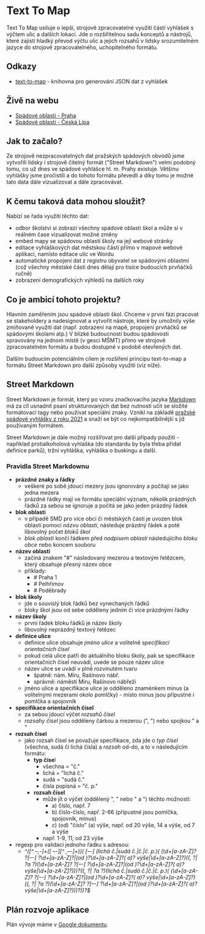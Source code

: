# Text To Map
Text To Map usiluje o lepší, strojově zpracovatelné využití částí vyhlášek s výčtem ulic a dalších lokací. Jde o rozšiřitelnou sadu konceptů a nástrojů, které zajistí hladký převod výčtu ulic a jejich rozsahů v lidsky srozumitelném jazyce do strojově zpracovatelného, uchopitelného formátu.

## Odkazy
- [text-to-map](https://github.com/maral/text-to-map) - knihovna pro generování JSON dat z vyhlášek

## Živě na webu
- [Spádové oblasti - Praha](https://mareklisy.cz/spadovosti-praha/)
- [Spádové oblasti - Česká Lípa](https://mareklisy.cz/spadovosti-praha/cl.html)

## Jak to začalo?
Ze strojově nezpracovatelných dat pražských spádových obvodů jsme vytvořili lidsky i strojově čitelný formát ("Street Markdown") velmi podobný tomu, co už dnes ve spádové vyhlášce hl. m. Prahy existuje. Většinu vyhlášky jsme pročistili a do tohoto formátu převedli a díky tomu je možné tato data dále vizualizovat a dále zpracovávat.

## K čemu taková data mohou sloužit?
Nabízí se řada využití těchto dat:
- odbor školství si zobrazí všechny spádové oblasti škol a může si v reálném čase vizualizovat možné změny
- embed mapy se spádovou oblastí školy na její webové stránky
- editace vyhláškových dat městskou částí přímo v mapové webové aplikaci, namísto editace ulic ve Wordu
- automatické propojení dat z registru obyvatel se spádovými oblastmi (což všechny městské části dnes dělají pro tisíce budoucích prvňáčků ručně)
- zobrazení demografických výhledů na dalších roky

## Co je ambicí tohoto projektu?
Hlavním zaměřením jsou spádové oblasti škol. Chceme v první fázi pracovat se stakeholdery a nadesignovat a vytvořit nástroje, které by umožnily výše zmiňované využití dat (např. zobrazení na mapě, propojení prvňáčků se spádovými školami atp.) V blízké budoucnosti budou spádovosti spravovány na jednom místě (v gesci MŠMT) přímo ve strojově zpracovatelném formátu a budou dostupné v podobě otevřených dat.

Dalším budoucím potenciálním cílem je rozšíření principu text-to-map a formátu Street Markdown pro další způsoby využití (viz níže).

## Street Markdown
Street Markdown je formát, který po vzoru značkovacího jazyka [Markdown](https://en.wikipedia.org/wiki/Markdown) má za cíl usnadnit psaní strukturovaných dat bez nutnosti učit se složité formátovací tagy nebo používat speciální znaky. Vznikl na základě [pražské spádové vyhlášky z roku 2021](https://www.praha.eu/file/3251117/vyhlaska_c._4.pdf) a snaží se být co nejkompatibilnější s již používaným formátem.

Street Markdown je dále možný rozšiřovat pro další případy použití - například protialkoholová vyhláška (do standardu by byla třeba přidat definice parků), tržní vyhláška, vyhláška o buskingu a další.

### Pravidla Street Markdownu

* **prázdné znaky a řádky**
    * veškeré po sobě jdoucí mezery jsou ignorovány a počítají se jako jedna mezera
    * prázdné řádky mají ve formátu speciální význam, několik prázdných řádků za sebou se ignoruje a počítá se jako jeden prázdný řádek
* **blok oblasti**
    * v případě SMD pro více obcí či městských částí je uvozen blok oblasti pomocí _názvu oblasti_, následuje prázdný řádek a poté libovolný počet _bloků škol_
    * _blok oblasti_ končí řádkem před _nadpisem oblasti_ následujícího _bloku obce_ nebo koncem souboru
* **název oblasti**
    * začíná znakem "#" následovaný mezerou a textovým řetězcem, který obsahuje přesný název obce
    * příklady:
       * \# Praha 1
       * \# Pelhřimov
       * \# Poděbrady
* **blok školy**
    * jde o souvislý blok řádků bez vynechaných řádků
    * bloky škol jsou od sebe odděleny jedním či více prázdnými řádky
* **název školy**
    * první řádek bloku řádků je název školy
    * libovolný neprázdný textový řetězec
* **definice ulice**
    * definice ulice obsahuje _jméno ulice_ a volitelně _specifikaci orientačních čísel_
    * pokud celá ulice patří do aktuálního bloku školy, pak se specifikace orientačních čísel neuvádí, uvede se pouze název ulice
    * název ulice se uvádí v plně rozvinutém tvaru
        * špatně: nám. Míru, Rašínovo nábř.
        * správně: náměstí Míru, Rašínovo nábřeží
    * jméno ulice a specifikace ulice je odděleno znaménkem minus (a volitelnými mezerami okolo pomlčky) - místo minus jsou přípustné i pomlčka a spojovník
* **specifikace orientačních čísel**
    * za sebou jdoucí výčet _rozsahů čísel_
    * _rozsahy čísel_ jsou odděleny čárkou a mezerou (", ") nebo spojkou " a "
* **rozsah čísel**
    * jako rozsah čísel se považuje specifikace, zda jde o _typ čísel_ (všechna, sudá či lichá čísla) a _rozsah_ od-do, a to v následujícím formátu:
        * **typ číse**l
            * všechna = "č."
            * lichá = "lichá č."
            * sudá = "sudá č."
            * čísla popisná = "č. p."
        * **rozsah čísel**
            * může jít o výčet (oddělený ", " nebo " a ") těchto možností:
                * a) číslo, např. 7
                * b) číslo-číslo, např. 2-66 (přípustné jsou pomlčka, spojovník, minus)
                * c) (od) "číslo" (a) výše, např. od 20 výše, 14 a výše, od 7 a výše
            * např. 1-9, 11, od 23 výše
* regexp pro validaci jednoho řádku s adresou:
     * _^([^ –,-]+([ –-][^ ,–-]+)*)( [–-] (lichá č.|sudá č.|č.|č. p.)( (\d+[a-zA-Z]? ?[–-] ?\d+[a-zA-Z]?|(od )?\d+[a-zA-Z]?( a)? výše|\d+[a-zA-Z]?)((, ?| ?a ?)(\d+[a-zA-Z]? ?[–-] ?\d+[a-zA-Z]?|(od )?\d+[a-zA-Z]?( a)? výše|\d+[a-zA-Z]?))*)?((, ?| ?a ?)(lichá č.|sudá č.|č.|č. p.)( (\d+[a-zA-Z]? ?[–-] ?\d+[a-zA-Z]?|(od )?\d+[a-zA-Z]?( a)? výše|\d+[a-zA-Z]?)((, ?| ?a ?)(\d+[a-zA-Z]? ?[–-] ?\d+[a-zA-Z]?|(od )?\d+[a-zA-Z]?( a)? výše|\d+[a-zA-Z]?))*)?)*)?$_

## Plán rozvoje aplikace

Plán vývoje máme v [Google dokumentu](https://docs.google.com/document/d/1sjGZ1A5HMstfswkfi0Ga_cqPYzA_yTKqIlUZTuGadqI/edit?usp=sharing).
